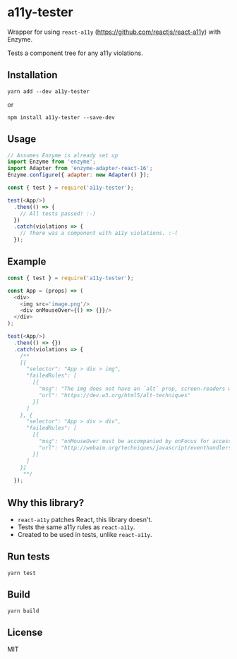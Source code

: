 # a11y-tester

Wrapper for using `react-a11y` (https://github.com/reactjs/react-a11y) with Enzyme.

Tests a component tree for any a11y violations.

## Installation

```
yarn add --dev a11y-tester
```

or

```
npm install a11y-tester --save-dev
```

## Usage

```javascript
// Assumes Enzyme is already set up
import Enzyme from 'enzyme';
import Adapter from 'enzyme-adapter-react-16';
Enzyme.configure({ adapter: new Adapter() });

const { test } = require('a11y-tester');

test(<App/>)
  .then(() => {
    // All tests passed! :-)
  })
  .catch(violations => {
    // There was a component with a11y violations. :-(
  });
```

## Example

```javascript
const { test } = require('a11y-tester');

const App = (props) => (
  <div>
    <img src='image.png'/>
    <div onMouseOver={() => {}}/>
  </div>
);

test(<App/>)
  .then(() => {})
  .catch(violations => {
    /**
    [{
      "selector": "App > div > img",
      "failedRules": [
        [{
          "msg": "The img does not have an `alt` prop, screen-readers will not know what it is",
          "url": "https://dev.w3.org/html5/alt-techniques"
        }]
      ]
    }, {
      "selector": "App > div > div",
      "failedRules": [
        [{
          "msg": "onMouseOver must be accompanied by onFocus for accessibility.",
          "url": "http://webaim.org/techniques/javascript/eventhandlers#onmouseover"
        }]
      ]
    }]
     **/
  });
```

## Why this library?

* `react-a11y` patches React, this library doesn't.
* Tests the same a11y rules as `react-a11y`.
* Created to be used in tests, unlike `react-a11y`.

## Run tests

```
yarn test
```

## Build

```
yarn build
```

## License

MIT

